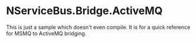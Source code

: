 NServiceBus.Bridge.ActiveMQ
===========================
This is just a sample which doesn't even compile. It is for a quick reference for MSMQ to ActiveMQ bridging.